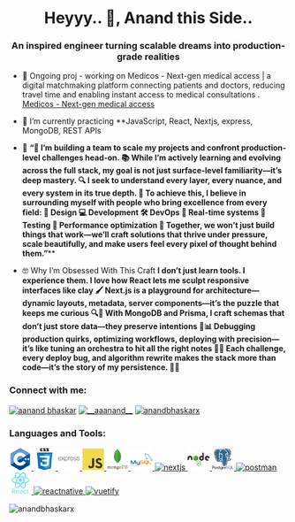<h1 align="center">Heyyy.. 👋, Anand this Side..</h1>
<h3 align="center">An inspired engineer turning scalable dreams into production-grade realities</h3>

- 🔭 Ongoing proj - working on Medicos - Next-gen medical access | a digital matchmaking platform connecting patients and doctors, reducing travel time and enabling instant access to medical consultations . [Medicos - Next-gen medical access](medicos-one.vercel.app/)

- 🌱 I’m currently practicing **JavaScript, React, Nextjs, express, MongoDB, REST APIs

- 💬 **“🧠 I’m building a team to scale my projects and confront production-level challenges head-on. 📚 While I’m actively learning and evolving across the full stack, my goal is not just surface-level familiarity—it’s deep mastery. 🔍 I seek to understand every layer, every nuance, and every system in its true depth. 🤝 To achieve this, I believe in surrounding myself with people who bring excellence from every field: 🎨 Design 💻 Development 🛠️ DevOps 📡 Real-time systems 🧪 Testing 🚦 Performance optimization 🎯 Together, we won’t just build things that work—we’ll craft solutions that thrive under pressure, scale beautifully, and make users feel every pixel of thought behind them.”****

- 🤓 Why I’m Obsessed With This Craft **I don’t just learn tools. I experience them. I love how React lets me sculpt responsive interfaces like clay 🖌️ Next.js is a playground for architecture—dynamic layouts, metadata, server components—it’s the puzzle that keeps me curious 🔍🧩 With MongoDB and Prisma, I craft schemas that don’t just store data—they preserve intentions 🧠📊 Debugging production quirks, optimizing workflows, deploying with precision—it’s like tuning an orchestra to hit all the right notes 🎼💡 Each challenge, every deploy bug, and algorithm rewrite makes the stack more than code—it’s the story of my persistence. 🚧💪**

<h3 align="left">Connect with me:</h3>
<p align="left">
<a href="https://linkedin.com/in/aanand bhaskar" target="blank"><img align="center" src="https://raw.githubusercontent.com/rahuldkjain/github-profile-readme-generator/master/src/images/icons/Social/linked-in-alt.svg" alt="aanand bhaskar" height="30" width="40" /></a>
<a href="https://instagram.com/__aaanand__" target="blank"><img align="center" src="https://raw.githubusercontent.com/rahuldkjain/github-profile-readme-generator/master/src/images/icons/Social/instagram.svg" alt="__aaanand__" height="30" width="40" /></a>
<a href="https://www.leetcode.com/anandbhaskarx" target="blank"><img align="center" src="https://raw.githubusercontent.com/rahuldkjain/github-profile-readme-generator/master/src/images/icons/Social/leet-code.svg" alt="anandbhaskarx" height="30" width="40" /></a>
</p>

<h3 align="left">Languages and Tools:</h3>
<p align="left"> <a href="https://www.w3schools.com/cpp/" target="_blank" rel="noreferrer"> <img src="https://raw.githubusercontent.com/devicons/devicon/master/icons/cplusplus/cplusplus-original.svg" alt="cplusplus" width="40" height="40"/> </a> <a href="https://www.w3schools.com/css/" target="_blank" rel="noreferrer"> <img src="https://raw.githubusercontent.com/devicons/devicon/master/icons/css3/css3-original-wordmark.svg" alt="css3" width="40" height="40"/> </a> <a href="https://expressjs.com" target="_blank" rel="noreferrer"> <img src="https://raw.githubusercontent.com/devicons/devicon/master/icons/express/express-original-wordmark.svg" alt="express" width="40" height="40"/> </a> <a href="https://developer.mozilla.org/en-US/docs/Web/JavaScript" target="_blank" rel="noreferrer"> <img src="https://raw.githubusercontent.com/devicons/devicon/master/icons/javascript/javascript-original.svg" alt="javascript" width="40" height="40"/> </a> <a href="https://www.mongodb.com/" target="_blank" rel="noreferrer"> <img src="https://raw.githubusercontent.com/devicons/devicon/master/icons/mongodb/mongodb-original-wordmark.svg" alt="mongodb" width="40" height="40"/> </a> <a href="https://www.mysql.com/" target="_blank" rel="noreferrer"> <img src="https://raw.githubusercontent.com/devicons/devicon/master/icons/mysql/mysql-original-wordmark.svg" alt="mysql" width="40" height="40"/> </a> <a href="https://nextjs.org/" target="_blank" rel="noreferrer"> <img src="https://cdn.worldvectorlogo.com/logos/nextjs-2.svg" alt="nextjs" width="40" height="40"/> </a> <a href="https://nodejs.org" target="_blank" rel="noreferrer"> <img src="https://raw.githubusercontent.com/devicons/devicon/master/icons/nodejs/nodejs-original-wordmark.svg" alt="nodejs" width="40" height="40"/> </a> <a href="https://www.postgresql.org" target="_blank" rel="noreferrer"> <img src="https://raw.githubusercontent.com/devicons/devicon/master/icons/postgresql/postgresql-original-wordmark.svg" alt="postgresql" width="40" height="40"/> </a> <a href="https://postman.com" target="_blank" rel="noreferrer"> <img src="https://www.vectorlogo.zone/logos/getpostman/getpostman-icon.svg" alt="postman" width="40" height="40"/> </a> <a href="https://reactjs.org/" target="_blank" rel="noreferrer"> <img src="https://raw.githubusercontent.com/devicons/devicon/master/icons/react/react-original-wordmark.svg" alt="react" width="40" height="40"/> </a> <a href="https://reactnative.dev/" target="_blank" rel="noreferrer"> <img src="https://reactnative.dev/img/header_logo.svg" alt="reactnative" width="40" height="40"/> </a> <a href="https://vuetifyjs.com/en/" target="_blank" rel="noreferrer"> <img src="https://bestofjs.org/logos/vuetify.svg" alt="vuetify" width="40" height="40"/> </a> </p>

<p><img align="center" src="https://github-readme-stats.vercel.app/api/top-langs?username=anandbhaskarx&show_icons=true&locale=en&layout=compact" alt="anandbhaskarx" /></p>
